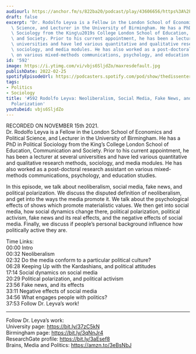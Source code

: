 ```yaml
---
audiourl: https://anchor.fm/s/822ba20/podcast/play/43606656/https%3A%2F%2Fd3ctxlq1ktw2nl.cloudfront.net%2Fstaging%2F2021-10-19%2Fa4100f13-20a5-1dc8-3933-efac5691ab4d.m4a
draft: false
excerpt: "Dr. Rodolfo Leyva is a Fellow in the London School of Economics and Political\
  \ Science, and Lecturer in the University of Birmingham. He has a PhD in Political\
  \ Sociology from the King\u2019s College London School of Education, Communication\
  \ and Society. Prior to his current appointment, he has been a lecturer at several\
  \ universities and have led various quantitative and qualitative research methods,\
  \ sociology, and media modules. He has also worked as a post-doctoral research assistant\
  \ on various mixed-methods communications, psychology, and education studies."
id: '592'
image: https://i.ytimg.com/vi/vbjs6SljdZo/maxresdefault.jpg
publishDate: 2022-02-25
spotifyEpisodeUrl: https://podcasters.spotify.com/pod/show/thedissenter/episodes/592-Rodolfo-Leyva-Neoliberalism--Social-Media--Fake-News--and-Political-Polarization-e1ah960
tags:
- Politics
- Sociology
title: '#592 Rodolfo Leyva: Neoliberalism, Social Media, Fake News, and Political
  Polarization'
youtubeid: vbjs6SljdZo
---
```

<div class="timelinks">

RECORDED ON NOVEMBER 15th 2021.  
Dr. Rodolfo Leyva is a Fellow in the London School of Economics and Political Science, and Lecturer in the University of Birmingham. He has a PhD in Political Sociology from the King’s College London School of Education, Communication and Society. Prior to his current appointment, he has been a lecturer at several universities and have led various quantitative and qualitative research methods, sociology, and media modules. He has also worked as a post-doctoral research assistant on various mixed-methods communications, psychology, and education studies.

In this episode, we talk about neoliberalism, social media, fake news, and political polarization. We discuss the disputed definition of neoliberalism, and get into the ways the media promote it. We talk about the psychological effects of shows which promote materialistic values. We then get into social media, how social dynamics change there, political polarization, political activism, fake news and its real effects, and the negative effects of social media. Finally, we discuss if people’s personal background influence how politically active they are.

Time Links:  
<time>00:00</time> Intro  
<time>00:32</time> Neoliberalism  
<time>02:32</time> Do the media conform to a particular political culture?  
<time>06:28</time> Keeping Up with the Kardashians, and political attitudes  
<time>17:14</time> Social dynamics on social media  
<time>20:29</time> Political polarization, and political activism  
<time>23:56</time> Fake news, and its effects  
<time>33:11</time> Negative effects of social media  
<time>34:56</time> What engages people with politics?  
<time>37:53</time> Follow Dr. Leyva’s work!

---

Follow Dr. Leyva’s work:  
University page: https://bit.ly/37zC5kN  
Birmingham page: https://bit.ly/3qNnJr4  
ResearchGate profile: https://bit.ly/3aEsef8  
Brains, Media and Politics: https://amzn.to/3eBsNbJ
</div>

